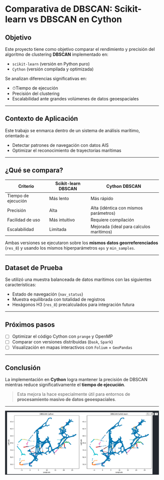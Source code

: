 # Comparativa de DBSCAN: Scikit-learn vs DBSCAN en Cython

## Objetivo

Este proyecto tiene como objetivo comparar el rendimiento y precisión del algoritmo de clustering **DBSCAN** implementado en:

- `scikit-learn` (versión en Python puro)
-  `Cython` (versión compilada y optimizada)

Se analizan diferencias significativas en:

- ⏱Tiempo de ejecución
- Precisión del clustering
-  Escalabilidad ante grandes volúmenes de datos geoespaciales

---

## Contexto de Aplicación

Este trabajo se enmarca dentro de un sistema de análisis marítimo, orientado a:

- Detectar patrones de navegación con datos AIS
- Optimizar el reconocimiento de trayectorias marítimas

---

##  ¿Qué se compara?

| Criterio               | Scikit-learn DBSCAN | Cython DBSCAN |
|------------------------|---------------------|----------------|
| Tiempo de ejecución    | Más lento            |  Más rápido |
| Precisión              | Alta                 | Alta (idéntica con mismos parámetros) |
| Facilidad de uso       | Más intuitivo     | Requiere compilación |
| Escalabilidad          | Limitada             |  Mejorada (ideal para calculos maritimos) |

Ambas versiones se ejecutaron sobre los **mismos datos georreferenciados** (`res_8`) y usando los mismos hiperparámetros `eps` y `min_samples`.

---

##  Dataset de Prueba

Se utilizó una muestra balanceada de datos marítimos con las siguientes características:

- Estado de navegación (`nav_status`)
- Muestra equilibrada con totalidad de registros
- Hexágonos H3 (`res_8`) precalculados para integración futura

---

##  Próximos pasos

- [ ] Optimizar el código Cython con `prange` y OpenMP
- [ ] Comparar con versiones distribuidas (`Dask`, `Spark`)
- [ ] Visualización en mapas interactivos con `Folium` + `GeoPandas`

---

## Conclusión

La implementación en **Cython** logra mantener la precisión de DBSCAN mientras reduce significativamente el **tiempo de ejecución**.

> Esta mejora la hace especialmente útil para entornos de **procesamiento masivo de datos geoespaciales**.

---

![Comparación de resultados entre Scikit-learn y Cython DBSCAN](Comparacion-resultados.png)


